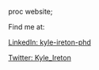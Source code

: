 proc website;


Find me at:

[LinkedIn: kyle-ireton-phd](https://www.linkedin.com/in/kyle-ireton-phd/)

[Twitter: Kyle_Ireton](https://twitter.com/Kyle_Ireton)

